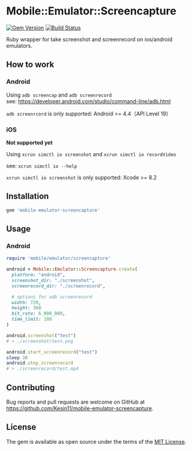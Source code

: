 # Mobile::Emulator::Screencapture
[![Gem Version](https://badge.fury.io/rb/mobile-emulator-screencapture.svg)](https://badge.fury.io/rb/mobile-emulator-screencapture)
[![Build Status](https://travis-ci.org/Kesin11/mobile-emulator-screencapture.svg?branch=master)](https://travis-ci.org/Kesin11/mobile-emulator-screencapture)

Ruby wrapper for take screenshot and screenrecord on ios/android emulators.

## How to work
### Android
Using `adb screencap` and `adb screenrecord`  
see: https://developer.android.com/studio/command-line/adb.html

`adb screenrcord` is only supported: Android >= 4.4（API Level 19）

### iOS
**Not supported yet**

Using `xcrun simctl io screenshot` and `xcrun simctl io recordVideo`

see: `xcrun simctl io --help`

`xcrun simctl io screenshot` is only supported: Xcode >= 8.2

## Installation

```ruby
gem 'mobile-emulator-screencapture'
```

## Usage
### Android

```ruby
require 'mobile/emulator/screencapture'

android = Mobile::Emulator::Screencapture.create(
  platform: "android",
  screenshot_dir: "./screenshot",
  screenrecord_dir: "./screenrecord",

  # options for adb screenrecord
  width: 720,
  height: 360
  bit_rate: 6_000_000,
  time_limit: 180
)

android.screenshot("test")
# > ./screenshot/test.png

android.start_screenrecord("test")
sleep 30
android.stop_screenrecord
# > ./screenrecord/test.mp4
```

## Contributing

Bug reports and pull requests are welcome on GitHub at https://github.com/Kesin11/mobile-emulator-screencapture.

## License

The gem is available as open source under the terms of the [MIT License](https://opensource.org/licenses/MIT).
